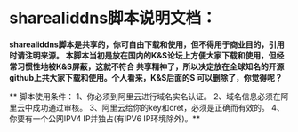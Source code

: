 # sharealiddns脚本说明文档：
**sharealiddns脚本是共享的，你可自由下载和使用，但不得用于商业目的，引用时请注明来源。
本脚本当初是放在国内的K&S论坛上方便大家下载和使用，但经常习惯性地被K&S屏蔽，这就不符合
共享精神了，所以决定放在全球知名的开源github上共大家下载和使用。个人看来，K&S后面的S
可以删除了，你觉得呢？**

 ** 脚本使用条件：
    1、你必须到阿里云进行域名实名认证。
    2、域名信息必须在阿里云中成功通过审核。
    3、阿里云给你的key和cret，必须是正确而有效的。
    4、你要有一个公网IPV4 IP并独占(有IPV6 IP环境除外)。**
